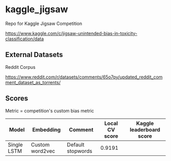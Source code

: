 # kaggle_jigsaw
Repo for Kaggle Jigsaw Competition

https://www.kaggle.com/c/jigsaw-unintended-bias-in-toxicity-classification/data

## External Datasets

Reddit Corpus

https://www.reddit.com/r/datasets/comments/65o7py/updated_reddit_comment_dataset_as_torrents/

## Scores

Metric = competition's custom bias metric

| Model | Embedding | Comment | Local CV score | Kaggle leaderboard score |
| --- | --- | --- | --- | --- |
| Single LSTM | Custom word2vec | Default stopwords | 0.9191 |  |
